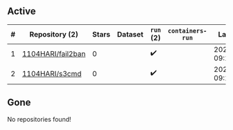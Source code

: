 ## Active
| # | Repository (2) | Stars | Dataset | `run` (2) | `containers-run` | Last Modified |
| --- | --- | --- | --- | --- | --- | --- |
| 1 | [1104HARI/fail2ban](https://github.com/1104HARI/fail2ban) | 0 |  | :heavy_check_mark: |  | 2023-12-06 09:12:59+00:00 |
| 2 | [1104HARI/s3cmd](https://github.com/1104HARI/s3cmd) | 0 |  | :heavy_check_mark: |  | 2023-12-06 09:10:45+00:00 |

## Gone
No repositories found!
